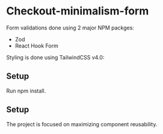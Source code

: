 # Checkout-minimalism-form

Form validations done using 2 major NPM packges:

- Zod
- React Hook Form

Styling is done using TailwindCSS v4.0:

## Setup

Run npm install.

## Setup

The project is focused on maximizing component reusability.
